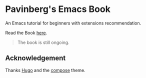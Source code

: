# Pavinberg's Emacs Book

An Emacs tutorial for beginners with extensions recommendation. 

Read the Book [here](https://pavinberg.github.io/emacs-book/).

> The book is still ongoing.

## Acknowledgement

Thanks [Hugo](https://gohugo.io) and the [compose](https://github.com/onweru/compose) theme. 

